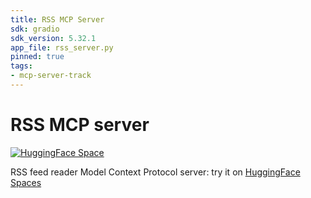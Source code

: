 ```yaml
---
title: RSS MCP Server
sdk: gradio
sdk_version: 5.32.1
app_file: rss_server.py
pinned: true
tags:
- mcp-server-track
---
```


# RSS MCP server

[![HuggingFace Space](https://github.com/gperdrizet/rss-mcp-server/actions/workflows/publish_hf_space.yml/badge.svg)](https://github.com/gperdrizet/rss-mcp-server/actions/workflows/publish_hf_space.yml)

RSS feed reader Model Context Protocol server: try it on [HuggingFace Spaces](https://huggingface.co/spaces/gperdrizet/rss-mcp-server)
